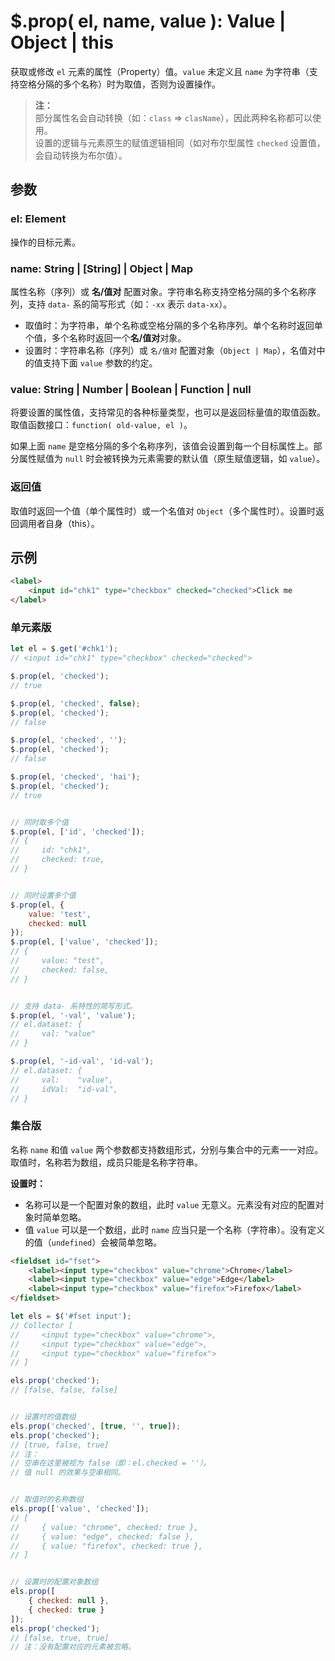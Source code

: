 # $.prop( el, name, value ): Value | Object | this

获取或修改 `el` 元素的属性（Property）值。`value` 未定义且 `name` 为字符串（支持空格分隔的多个名称）时为取值，否则为设置操作。

> **注：**<br>
> 部分属性名会自动转换（如：`class` => `clasName`），因此两种名称都可以使用。<br>
> 设置的逻辑与元素原生的赋值逻辑相同（如对布尔型属性 `checked` 设置值，会自动转换为布尔值）。<br>


## 参数

### el: Element

操作的目标元素。


### name: String | [String] | Object | Map

属性名称（序列）或 **名/值对** 配置对象。字符串名称支持空格分隔的多个名称序列，支持 `data-` 系的简写形式（如：`-xx` 表示 `data-xx`）。

- 取值时：为字符串，单个名称或空格分隔的多个名称序列。单个名称时返回单个值，多个名称时返回一个**名/值对**对象。
- 设置时：字符串名称（序列）或 `名/值对` 配置对象（`Object | Map`），名值对中的值支持下面 `value` 参数的约定。


### value: String | Number | Boolean | Function | null

将要设置的属性值，支持常见的各种标量类型，也可以是返回标量值的取值函数。取值函数接口：`function( old-value, el )`。

如果上面 `name` 是空格分隔的多个名称序列，该值会设置到每一个目标属性上。部分属性赋值为 `null` 时会被转换为元素需要的默认值（原生赋值逻辑，如 `value`）。


### 返回值

取值时返回一个值（单个属性时）或一个名值对 `Object`（多个属性时）。设置时返回调用者自身（this）。


## 示例

```html
<label>
    <input id="chk1" type="checkbox" checked="checked">Click me
</label>
```


### 单元素版

```js
let el = $.get('#chk1');
// <input id="chk1" type="checkbox" checked="checked">

$.prop(el, 'checked');
// true

$.prop(el, 'checked', false);
$.prop(el, 'checked');
// false

$.prop(el, 'checked', '');
$.prop(el, 'checked');
// false

$.prop(el, 'checked', 'hai');
$.prop(el, 'checked');
// true


// 同时取多个值
$.prop(el, ['id', 'checked']);
// {
//     id: "chk1",
//     checked: true,
// }


// 同时设置多个值
$.prop(el, {
    value: 'test',
    checked: null
});
$.prop(el, ['value', 'checked']);
// {
//     value: "test",
//     checked: false,
// }


// 支持 data- 系特性的简写形式。
$.prop(el, '-val', 'value');
// el.dataset: {
//     val: "value"
// }

$.prop(el, '-id-val', 'id-val');
// el.dataset: {
//     val:    "value",
//     idVal:  "id-val",
// }
```


### 集合版

名称 `name` 和值 `value` 两个参数都支持数组形式，分别与集合中的元素一一对应。取值时，名称若为数组，成员只能是名称字符串。

**设置时：**

- 名称可以是一个配置对象的数组，此时 `value` 无意义。元素没有对应的配置对象时简单忽略。
- 值 `value` 可以是一个数组，此时 `name` 应当只是一个名称（字符串）。没有定义的值（`undefined`）会被简单忽略。

```html
<fieldset id="fset">
    <label><input type="checkbox" value="chrome">Chrome</label>
    <label><input type="checkbox" value="edge">Edge</label>
    <label><input type="checkbox" value="firefox">Firefox</label>
</fieldset>
```

```js
let els = $('#fset input');
// Collector [
//     <input type="checkbox" value="chrome">,
//     <input type="checkbox" value="edge">,
//     <input type="checkbox" value="firefox">
// ]

els.prop('checked');
// [false, false, false]


// 设置时的值数组
els.prop('checked', [true, '', true]);
els.prop('checked');
// [true, false, true]
// 注：
// 空串在这里被视为 false（即：el.checked = ''）。
// 值 null 的效果与空串相同。


// 取值时的名称数组
els.prop(['value', 'checked']);
// [
//     { value: "chrome", checked: true },
//     { value: "edge", checked: false },
//     { value: "firefox", checked: true },
// ]


// 设置时的配置对象数组
els.prop([
    { checked: null },
    { checked: true }
]);
els.prop('checked');
// [false, true, true]
// 注：没有配置对应的元素被忽略。
```
